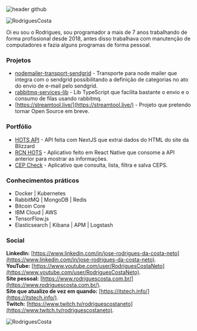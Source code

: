![header github](https://res.cloudinary.com/rodriguescosta/image/upload/v1594269768/readme_logos/header-github_zaavrs.jpg)

<img src="https://komarev.com/ghpvc/?username=RodriguesCosta" alt="RodriguesCosta" />

Oi eu sou o Rodrigues, sou programador a mais de 7 anos trabalhando de forma profissional desde 2018, antes disso trabalhava com manutenção de computadores e fazia alguns programas de forma pessoal.

### Projetos

 - [nodemailer-transport-sendgrid](https://github.com/RodriguesCosta/nodemailer-transport-sendgrid) - Transporte para node mailer que integra com o sendgrid possibilitando a definição de categorias no ato do envio de e-mail pelo sendgrid.
 - [rabbitmq-services-lib](https://github.com/RodriguesCosta/rabbitmq-services-lib) - Lib TypeScript que facilita bastante o envio e o consumo de filas usando rabbitmq.
 - [https://streamtool.live/](https://streamtool.live/) - Projeto que pretendo tornar Open Source em breve.

### Portfólio

 - [HOTS API](https://github.com/RodriguesCosta/hots-api) - API feita com NextJS que extrai dados do HTML do site da Blizzard
 - [RCN HOTS](https://github.com/RodriguesCosta/rcnhots) - Aplicativo feito em React Native que consome a API anterior para mostrar as informações.
 - [CEP Check](https://github.com/RodriguesCosta/cep-check) - Aplicativo que consulta, lista, filtra e salva CEPS.
 
 ### Conhecimentos práticos

 - Docker | Kubernetes
 - RabbitMQ | MongoDB | Redis
 - Bitcoin Core
 - IBM Cloud | AWS
 - TensorFlow.js
 - Elasticsearch | Kibana | APM | Logstash

### Social

**LinkedIn:** [https://www.linkedin.com/in/jose-rodrigues-da-costa-neto](https://www.linkedin.com/in/jose-rodrigues-da-costa-neto).   
**YouTube:** [https://www.youtube.com/user/RodriguesCostaNeto](https://www.youtube.com/user/RodriguesCostaNeto).   
**Site pessoal:** [https://www.rodriguescosta.com.br/](https://www.rodriguescosta.com.br/).   
**Site que atualizo de vez em quando:** [https://itstech.info/](https://itstech.info/).   
**Twitch:** [https://www.twitch.tv/rodriguescostaneto](https://www.twitch.tv/rodriguescostaneto).   
  
  
<img src="https://github-readme-stats.vercel.app/api?username=rodriguescosta&show_icons=true" alt="RodriguesCosta" />
